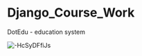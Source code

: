 # Django_Course_Work
DotEdu - education system

![-HcSyDFfiJs](https://user-images.githubusercontent.com/75630218/131092847-e318fd1b-3f1c-4a49-96d2-c6a14056ca75.jpg)
